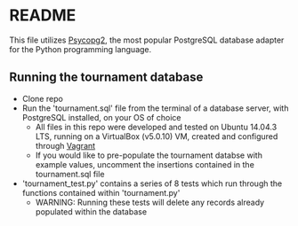# README

This file utilizes [Psycopg2](http://initd.org/psycopg/), the most popular PostgreSQL database adapter for the Python programming language.

## Running the tournament database
- Clone repo
- Run the 'tournament.sql' file from the terminal of a database server, with PostgreSQL installed, on your OS of choice
  - All files in this repo were developed and tested on Ubuntu 14.04.3 LTS, running on a VirtualBox (v5.0.10) VM, created and configured through [Vagrant](https://www.vagrantup.com/)
  - If you would like to pre-populate the tournament databse with example values, uncomment the insertions contained in the tournament.sql file
- 'tournament_test.py' contains a series of 8 tests which run through the functions contained within 'tournament.py'
  - WARNING: Running these tests will delete any records already populated within the database